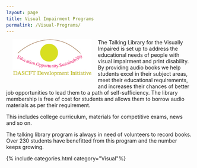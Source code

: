 ```yaml
---
layout: page
title: Visual Impairment Programs
permalink: /Visual-Programs/
---
```


<div style="float: left; margin: 0 17px 20px;"><img src="/images/BlindInitiativeLogo.gif" alt=""></div>

The Talking Library for the Visually Impaired is set up to address the educational needs of people with visual impairment and print disability. By providing audio books we help students excel in their subject areas, meet their educational requirements, and increases their chances of better job opportunities to lead them to a path of self-sufficiency. The library membership is free of cost for students and allows them to borrow audio materials as per their requirement.

This includes college curriculum, materials for competitive exams, news and so on.

The talking library program is always in need of volunteers to record books. Over 230 students have benefitted from this program and the number keeps growing.



{% include categories.html category="Visual"%}
